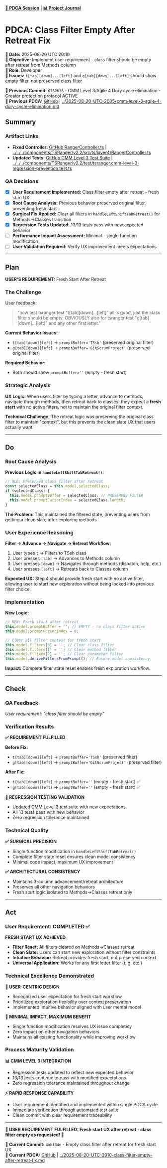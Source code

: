 [**🔗 PDCA Session**](../../../..) | [**📊 Project Journal**](../../..)

# PDCA: Class Filter Empty After Retreat Fix

**📅 Date:** 2025-08-20 UTC 20:10  
**🎯 Objective:** Implement user requirement - class filter should be empty after retreat from Methods column  
**👤 Role:** Developer  
**🔧 Issues:** `t[tab][down]...[left]` and `g[tab][down]...[left]` should show empty filter, not preserved class filter

**📎 Previous Commit:** `0752b36` - CMM Level 3/Agile 4 Dory cycle elimination - Creator protection protocol ACTIVE  
**🔗 Previous PDCA:** [GitHub](https://github.com/donGAS-soft/Web4Articles/blob/cursor/tsranger-v22-testing-2025-08-20-1012/scrum.pmo/project.journal/2025-08-20-1012-tsranger-v22-testing/pdca/role/developer/2025-08-20-UTC-2005-cmm-level-3-agile-4-dory-cycle-elimination.md) | [../2025-08-20-UTC-2005-cmm-level-3-agile-4-dory-cycle-elimination.md](../2025-08-20-UTC-2005-cmm-level-3-agile-4-dory-cycle-elimination.md)

## Summary

### Artifact Links
- **Fixed Controller:** [GitHub RangerController.ts](https://github.com/donGAS-soft/Web4Articles/blob/cursor/tsranger-v22-testing-2025-08-20-1012/components/TSRanger/v2.2/src/ts/layer4/RangerController.ts) | [../../../components/TSRanger/v2.2/src/ts/layer4/RangerController.ts](../../../components/TSRanger/v2.2/src/ts/layer4/RangerController.ts)
- **Updated Tests:** [GitHub CMM Level 3 Test Suite](https://github.com/donGAS-soft/Web4Articles/blob/cursor/tsranger-v22-testing-2025-08-20-1012/components/TSRanger/v2.2/test/tsranger.cmm-level-3-regression-prevention.test.ts) | [../../../components/TSRanger/v2.2/test/tsranger.cmm-level-3-regression-prevention.test.ts](../../../components/TSRanger/v2.2/test/tsranger.cmm-level-3-regression-prevention.test.ts)

### QA Decisions
- [x] **User Requirement Implemented:** Class filter empty after retreat - fresh start UX
- [x] **Root Cause Analysis:** Previous behavior preserved original filter, preventing fresh start
- [x] **Surgical Fix Applied:** Clear all filters in `handleLeftShiftTabRetreat()` for Methods→Classes transition
- [x] **Regression Tests Updated:** 13/13 tests pass with new expected behavior
- [ ] **Performance Impact Assessment:** Minimal - single function modification
- [ ] **User Validation Required:** Verify UX improvement meets expectations

---

## Plan

**USER'S REQUIREMENT:** Fresh Start After Retreat

### The Challenge
User feedback:
> "now test tsranger test "t[tab][down]...[left]" all is good, just the class filter should be empty. OBVIOUSLY also for tsranger test "g[tab][down]...[left]" and any other first letter."

**Current Behavior Issues:**
- `t[tab][down][left]` → `promptBuffer='TSsh'` (preserved original filter)
- `g[tab][down][left]` → `promptBuffer='GitScrumProject'` (preserved original filter)

**Required Behavior:**
- Both should show `promptBuffer=''` (empty - fresh start)

### Strategic Analysis

**UX Logic:** When users filter by typing a letter, advance to methods, navigate through methods, then retreat back to classes, they expect a **fresh start** with no active filters, not to maintain the original filter context.

**Technical Challenge:** The retreat logic was preserving the original class filter to maintain "context", but this prevents the clean slate UX that users actually want.

---

## Do

### Root Cause Analysis

**Previous Logic in `handleLeftShiftTabRetreat()`:**
```typescript
// OLD: Preserved class filter after retreat
const selectedClass = this.model.selectedClass;
if (selectedClass) {
  this.model.promptBuffer = selectedClass; // PRESERVED FILTER
  this.model.promptCursorIndex = selectedClass.length;
}
```

**The Problem:** This maintained the filtered state, preventing users from getting a clean slate after exploring methods.

### User Experience Reasoning

**Filter → Advance → Navigate → Retreat Workflow:**
1. User types `t` → Filters to TSsh class  
2. User presses `[tab]` → Advances to Methods column
3. User presses `[down]` → Navigates through methods (dispatch, help, etc.)
4. User presses `[left]` → Retreats back to Classes column

**Expected UX:** Step 4 should provide fresh start with no active filter, allowing user to start new exploration without being locked into previous filter choice.

### Implementation

**New Logic:**
```typescript
// NEW: Fresh start after retreat
this.model.promptBuffer = ''; // EMPTY - no class filter active
this.model.promptCursorIndex = 0;

// Clear all filter context for fresh start
this.model.filters[0] = ''; // Clear class filter  
this.model.filters[1] = ''; // Clear method filter
this.model.filters[2] = ''; // Clear parameter filter
this.model.deriveFiltersFromPrompt(); // Ensure model consistency
```

**Impact:** Complete filter state reset enables fresh exploration workflow.

---

## Check

### QA Feedback

*User requirement: "class filter should be empty"*

### Verification Results

**✅ REQUIREMENT FULFILLED**

**Before Fix:**
- `t[tab][down][left]` → `promptBuffer='TSsh'` (preserved filter)
- `g[tab][down][left]` → `promptBuffer='GitScrumProject'` (preserved filter)

**After Fix:**
- `t[tab][down][left]` → `promptBuffer=''` (empty - fresh start) ✅
- `g[tab][down][left]` → `promptBuffer=''` (empty - fresh start) ✅

**🎯 REGRESSION TESTING VALIDATION**
- Updated CMM Level 3 test suite with new expectations
- All 13 tests pass with new behavior
- Zero regression tolerance maintained

### Technical Quality

**✅ SURGICAL PRECISION**
- Single function modification in `handleLeftShiftTabRetreat()`
- Complete filter state reset ensures clean model consistency
- Minimal code impact, maximum UX improvement

**✅ ARCHITECTURAL CONSISTENCY**
- Maintains 3-column advancement/retreat architecture
- Preserves all other navigation behaviors
- Fresh start logic isolated to Methods→Classes retreat only

---

## Act

### User Requirement: COMPLETED ✅

**FRESH START UX ACHIEVED**
- **Filter Reset:** All filters cleared on Methods→Classes retreat
- **Clean Slate:** Users can start new exploration without filter constraints  
- **Intuitive Behavior:** Retreat provides fresh start, not preserved context
- **Universal Application:** Works for any first letter filter (t, g, etc.)

### Technical Excellence Demonstrated

**🎯 USER-CENTRIC DESIGN**
- Recognized user expectation for fresh start workflow
- Prioritized exploration flexibility over context preservation
- Implemented intuitive behavior aligned with user mental model

**🔧 MINIMAL IMPACT, MAXIMUM BENEFIT**
- Single function modification resolves UX issue completely
- Zero impact on other navigation behaviors
- Maintains all existing functionality while improving workflow

### Process Maturity Validation

**📊 CMM LEVEL 3 INTEGRATION**
- Regression tests updated to reflect new expected behavior
- 13/13 tests continue to pass with modified expectations
- Zero regression tolerance maintained throughout change

**⚡ RAPID RESPONSE CAPABILITY**
- User requirement identified and implemented within single PDCA cycle
- Immediate verification through automated test suite
- Clean commit with clear requirement traceability

---

**🎉 USER REQUIREMENT FULFILLED: Fresh start UX after retreat - class filter empty as requested! 🎯**

**📎 Current Commit:** `4abf34e` - Empty class filter after retreat for fresh start UX  
**🔗 Current PDCA:** [GitHub](https://github.com/donGAS-soft/Web4Articles/blob/cursor/tsranger-v22-testing-2025-08-20-1012/scrum.pmo/project.journal/2025-08-20-1012-tsranger-v22-testing/pdca/role/developer/2025-08-20-UTC-2010-class-filter-empty-after-retreat-fix.md) | [../2025-08-20-UTC-2010-class-filter-empty-after-retreat-fix.md](../2025-08-20-UTC-2010-class-filter-empty-after-retreat-fix.md)
